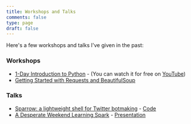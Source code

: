```yaml
---
title: Workshops and Talks
comments: false
type: page
draft: false
---
```


Here's a few workshops and talks I've given in the past:

### Workshops
- [1-Day Introduction to Python](https://www.meetup.com/Redmond-Technology-Meetup-Presented-By-MAPS-TAG/events/249574340/) - (You can watch it for free on [YouTube](https://www.youtube.com/playlist?list=PLF4MXqnQsKgfMI-dPZjr6-5I5iE9J-kpj))
- [Getting Started with Requests and BeautifulSoup](https://www.meetup.com/Redmond-Python-User-Group/events/hfdjspyxjbkb/)

### Talks
- [Sparrow: a lightweight shell for Twitter botmaking](https://www.meetup.com/Redmond-Python-User-Group/events/kwsqkpyxhbfb/) - [Code](https://github.com/fernando-mc/sparrow-3)
- [A Desperate Weekend Learning Spark](https://www.meetup.com/Redmond-Python-User-Group/events/hfdjspyxjblc/) - [Presentation](https://docs.google.com/presentation/d/14SYIaEG5KNF8Dpt7D4TjDAQ7zkyKIOQclGXKCUd4Qg0/edit?usp=sharing)
